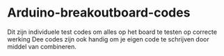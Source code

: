 Arduino-breakoutboard-codes
===========================
Dit zijn individuele test codes om alles op het board te testen op correcte werking
Dee codes zijn ook handig om je eigen code te schrijven door middel van combineren.
